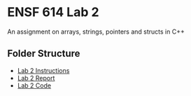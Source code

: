 # ENSF 614 Lab 2    
An assignment on arrays, strings, pointers and structs in C++

## Folder Structure 
- [Lab 2 Instructions](https://github.com/StevenD24/ENSF-614-Lab-2/blob/main/ENSF%20614-Lab2%20Instructions%20-WINTER%202023.pdf)   
- [Lab 2 Report](https://github.com/StevenD24/ENSF-614-Lab-2/blob/main/ENSF%20614%20-%20Lab%20Report%202.pdf)  
- [Lab 2 Code](https://github.com/StevenD24/ENSF-614-Lab-2/tree/main/Lab%202)

